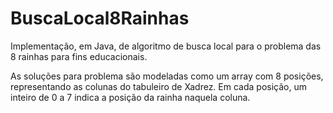 # BuscaLocal8Rainhas
Implementação, em Java, de algoritmo de busca local para o problema das 8 rainhas para fins educacionais.

As soluções para problema são modeladas como um array com 8 posições, representando as colunas do tabuleiro de Xadrez. Em cada posição, um inteiro de 0 a 7 indica a posição da rainha naquela coluna.

